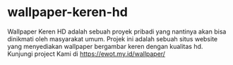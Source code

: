 # wallpaper-keren-hd
Wallpaper Keren HD adalah sebuah proyek pribadi yang nantinya akan bisa dinikmati oleh masyarakat umum. Projek ini adalah sebuah situs website yang menyediakan wallpaper bergambar keren dengan kualitas hd. Kunjungi project Kami di https://ewot.my.id/wallpaper/
